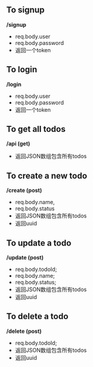 ## To signup
**/signup**
+ req.body.user
+ req.body.password
+ 返回一个token

## To login
**/login**
+ req.body.user
+ req.body.password
+ 返回一个token

## To get all todos
**/api  (get)**
+ 返回JSON数组包含所有todos


## To create a new todo
**/create (post)**
+ req.body.name,
+ req.body.status
+ 返回JSON数组包含所有todos
+ 返回uuid

## To update a todo
**/update (post)**
+ req.body.todoId;
+ req.body.name;
+ req.body.status;
+ 返回JSON数组包含所有todos
+ 返回uuid

## To delete a todo
**/delete (post)**
+ req.body.todoId;
+ 返回JSON数组包含所有todos
+ 返回uuid
